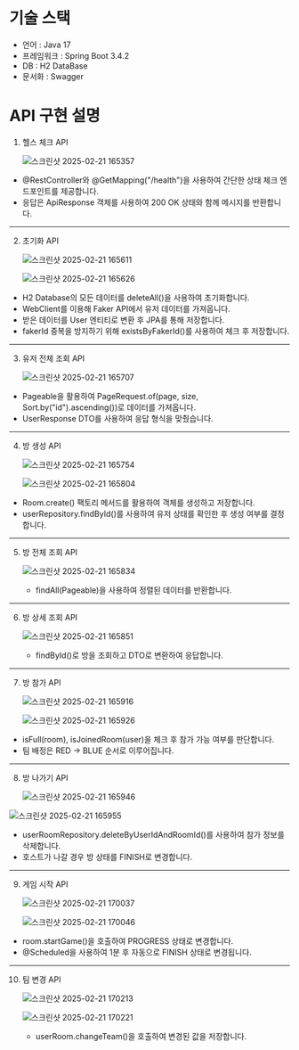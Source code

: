 # 기술 스택
- 언어 : Java 17
- 프레임워크 : Spring Boot 3.4.2
- DB : H2 DataBase
- 문서화 : Swagger


# API 구현 설명
1. 헬스 체크 API
   
   ![스크린샷 2025-02-21 165357](https://github.com/user-attachments/assets/5c1a8494-c69e-4577-bb68-54d1736a60a4)
  - @RestController와 @GetMapping("/health")을 사용하여 간단한 상태 체크 엔드포인트를 제공합니다.
  - 응답은 ApiResponse 객체를 사용하여 200 OK 상태와 함께 메시지를 반환합니다.

---

2. 초기화 API
   
   ![스크린샷 2025-02-21 165611](https://github.com/user-attachments/assets/3fb73035-54cd-48e9-bf0a-b68e9f86e1eb)
   
   ![스크린샷 2025-02-21 165626](https://github.com/user-attachments/assets/708f0188-fa52-413c-a6b0-60ab52320c58)
  - H2 Database의 모든 데이터를 deleteAll()을 사용하여 초기화합니다.
  - WebClient를 이용해 Faker API에서 유저 데이터를 가져옵니다.
  - 받은 데이터를 User 엔티티로 변환 후 JPA를 통해 저장합니다.
  - fakerId 중복을 방지하기 위해 existsByFakerId()를 사용하여 체크 후 저장합니다.

---

3. 유저 전체 조회 API
   
   ![스크린샷 2025-02-21 165707](https://github.com/user-attachments/assets/919f7e9f-71bb-4c36-a0ad-38c8ee3f7d43)
   
  - Pageable을 활용하여 PageRequest.of(page, size, Sort.by("id").ascending())로 데이터를 가져옵니다.
  - UserResponse DTO를 사용하여 응답 형식을 맞췄습니다.

---

4. 방 생성 API
   
   ![스크린샷 2025-02-21 165754](https://github.com/user-attachments/assets/5a054386-2d6b-426c-980b-4179878887c8)
   
   ![스크린샷 2025-02-21 165804](https://github.com/user-attachments/assets/3b96653c-7289-4b1e-90e9-cb74f182b695)
  - Room.create() 팩토리 메서드를 활용하여 객체를 생성하고 저장합니다.
  - userRepository.findById()를 사용하여 유저 상태를 확인한 후 생성 여부를 결정합니다.

---

5. 방 전체 조회 API
   
   ![스크린샷 2025-02-21 165834](https://github.com/user-attachments/assets/11cb8eb6-f2d4-45e4-818c-df23a1c96eea)
   
   - findAll(Pageable)을 사용하여 정렬된 데이터를 반환합니다.

---
     
6. 방 상세 조회 API
   
   ![스크린샷 2025-02-21 165851](https://github.com/user-attachments/assets/9c711540-3ce0-4908-b75b-4969be99e0e9)
   
   - findById()로 방을 조회하고 DTO로 변환하여 응답합니다.

---
     
7. 방 참가 API
   
    ![스크린샷 2025-02-21 165916](https://github.com/user-attachments/assets/00d4754c-4a49-4415-8735-f16ed0147c38)
   
    ![스크린샷 2025-02-21 165926](https://github.com/user-attachments/assets/83bcd730-a28d-4a7a-9251-7c61671b7d52)
  - isFull(room), isJoinedRoom(user)을 체크 후 참가 가능 여부를 판단합니다.
  - 팀 배정은 RED → BLUE 순서로 이루어집니다.

---
 
8. 방 나가기 API
   
   ![스크린샷 2025-02-21 165946](https://github.com/user-attachments/assets/0947bd94-fb27-41c0-bcbd-ec9768fa9c01)
   
  ![스크린샷 2025-02-21 165955](https://github.com/user-attachments/assets/0f878c66-b809-45b5-bd66-542302ce6297)
  - userRoomRepository.deleteByUserIdAndRoomId()를 사용하여 참가 정보를 삭제합니다.
  - 호스트가 나갈 경우 방 상태를 FINISH로 변경합니다.

---

9. 게임 시작 API
    
    ![스크린샷 2025-02-21 170037](https://github.com/user-attachments/assets/885bc460-242b-48a2-8a1c-d79b94560a5d)
   
    ![스크린샷 2025-02-21 170046](https://github.com/user-attachments/assets/7885cdce-8fe8-4240-bd76-4c4a5750be65)
  - room.startGame()을 호출하여 PROGRESS 상태로 변경합니다.
  - @Scheduled을 사용하여 1분 후 자동으로 FINISH 상태로 변경됩니다.

---
  
10. 팀 변경 API
    
    ![스크린샷 2025-02-21 170213](https://github.com/user-attachments/assets/7f2971db-d84d-4db7-9f0c-a5b44b7d8e1f)
    
    ![스크린샷 2025-02-21 170221](https://github.com/user-attachments/assets/cc517d1b-27ce-4625-9b0f-6f6fb840c506)
    - userRoom.changeTeam()을 호출하여 변경된 값을 저장합니다.

